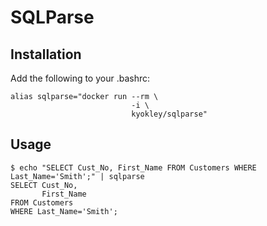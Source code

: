 # SQLParse
## Installation
Add the following to your .bashrc:
```
alias sqlparse="docker run --rm \
                           -i \
                           kyokley/sqlparse"
```

## Usage
```
$ echo "SELECT Cust_No, First_Name FROM Customers WHERE Last_Name='Smith';" | sqlparse
SELECT Cust_No,
       First_Name
FROM Customers
WHERE Last_Name='Smith';
```
